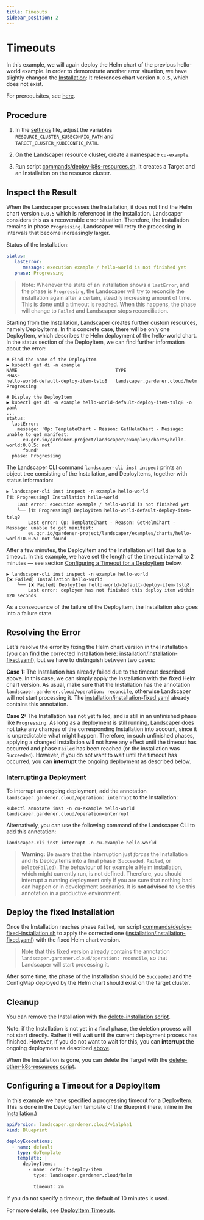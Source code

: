 ```yaml
---
title: Timeouts
sidebar_position: 2
---
```


# Timeouts

In this example, we will again deploy the Helm chart of the previous hello-world example. In order to demonstrate 
another error situation, we have slightly changed the [Installation](./installation/installation.yaml): 
It references chart version `0.0.5`, which does not exist.

For prerequisites, see [here](../../README.md).

## Procedure

1. In the [settings](commands/settings) file, adjust the variables `RESOURCE_CLUSTER_KUBECONFIG_PATH`
   and `TARGET_CLUSTER_KUBECONFIG_PATH`.

2. On the Landscaper resource cluster, create a namespace `cu-example`.

3. Run script [commands/deploy-k8s-resources.sh](commands/deploy-k8s-resources.sh).
   It creates a Target and an Installation on the resource cluster.


## Inspect the Result

When the Landscaper processes the Installation, it does not find the Helm chart version `0.0.5` which is referenced 
in the Installation. Landscaper considers this as a recoverable error situation. Therefore, the Installation remains in 
phase `Progressing`. Landscaper will retry the processing in intervals that become increasingly larger.

Status of the Installation:

```yaml
status:
   lastError:
      message: execution example / hello-world is not finished yet
   phase: Progressing
```

> Note: Whenever the state of an installation shows a `lastError`, and the phase is `Progressing`, the Landscaper will 
> try to reconcile the installation again after a certain, steadily increasing amount of time. This is done until a 
> timeout is reached. When this happens, the phase will change to `Failed` and Landscaper stops reconciliation.

Starting from the Installation, Landscaper creates further custom resources, namely DeployItems. In this concrete case, 
there will be only one DeployItem, which describes the Helm deployment of the hello-world chart. In the status section 
of the DeployItem, we can find further information about the error:

```shell
# Find the name of the DeployItem
▶ kubectl get di -n example
NAME                                    TYPE                             PHASE
hello-world-default-deploy-item-tslq8   landscaper.gardener.cloud/helm   Progressing

# Display the DeployItem
▶ kubectl get di -n example hello-world-default-deploy-item-tslq8 -o yaml
...
status:
  lastError:
    message: 'Op: TemplateChart - Reason: GetHelmChart - Message: unable to get manifest:
      eu.gcr.io/gardener-project/landscaper/examples/charts/hello-world:0.0.5: not
      found'
  phase: Progressing
```

The Landscaper CLI command `landscaper-cli inst inspect` prints an object tree consisting of the Installation, 
and DeployItems, together with status information:

```shell
▶ landscaper-cli inst inspect -n example hello-world
[🏗️ Progressing] Installation hello-world
    Last error: execution example / hello-world is not finished yet
    └── [🏗️ Progressing] DeployItem hello-world-default-deploy-item-tslq8
        Last error: Op: TemplateChart - Reason: GetHelmChart - Message: unable to get manifest: 
        eu.gcr.io/gardener-project/landscaper/examples/charts/hello-world:0.0.5: not found
```

After a few minutes, the DeployItem and the Installation will fail due to a timeout. In this example, we have set the 
length of the timeout interval to 2 minutes &mdash; see section 
[Configuring a Timeout for a DeployItem](#configuring-a-timeout-for-a-deployitem) below.

```shell
▶ landscaper-cli inst inspect -n example hello-world
[❌ Failed] Installation hello-world
    └── [❌ Failed] DeployItem hello-world-default-deploy-item-tslq8
        Last error: deployer has not finished this deploy item within 120 seconds
```

As a consequence of the failure of the DeployItem, the Installation also goes into a failure state.


## Resolving the Error

Let's resolve the error by fixing the Helm chart version in the Installation (you can find the corrected Installation 
here: [installation/installation-fixed.yaml](./installation/installation-fixed.yaml)), but we have to distinguish 
between two cases:

**Case 1:** The Installation has already failed due to the timeout described above. In this case, we can simply apply 
the Installation with the fixed Helm chart version. As usual, make sure that the Installation has the 
annotation `landscaper.gardener.cloud/operation: reconcile`, otherwise Landscaper will not start processing it. 
The [installation/installation-fixed.yaml](./installation/installation-fixed.yaml) already contains this annotation.

**Case 2:** The Installation has not yet failed, and is still in an unfinished phase like `Progressing`. 
As long as a deployment is still running, Landscaper does not take any changes of the corresponding Installation into 
account, since it is unpredictable what might happen. Therefore, in such unfinished phases, applying a changed 
Installation will not have any effect until the timeout has occurred and phase `Failed` has been reached 
(or the installation was `Succeeded`). However, if you do not want to wait until the timeout has occurred, 
you can **interrupt** the ongoing deployment as described below.

### Interrupting a Deployment

To interrupt an ongoing deployment, add the annotation `landscaper.gardener.cloud/operation: interrupt` to the 
Installation:

```shell
kubectl annotate inst -n cu-example hello-world landscaper.gardener.cloud/operation=interrupt
```

Alternatively, you can use the following command of the Landscaper CLI to add this annotation:

```shell
landscaper-cli inst interrupt -n cu-example hello-world
```

> **Warning:** Be aware that the interruption just _forces_ the Installation and its DeployItems into a final phase 
> (`Succeeded`, `Failed`, or `DeleteFailed`). The behaviour of for example a Helm installation, which might currently 
> run, is not defined. Therefore, you should interrupt a running deployment only if you are sure that nothing bad can 
> happen or in development scenarios. It is **not advised** to use this annotation in a productive environment.

## Deploy the fixed Installation

Once the Installation reaches phase `Failed`, run script 
[commands/deploy-fixed-installation.sh](commands/deploy-fixed-installation.sh)
to apply the corrected one ([installation/installation-fixed.yaml](./installation/installation-fixed.yaml)) 
with the fixed Helm chart version.

> Note that this fixed version already contains the annotation `landscaper.gardener.cloud/operation: reconcile`, 
> so that Landscaper will start processing it.

After some time, the phase of the Installation should be `Succeeded` and the ConfigMap deployed by the Helm chart should 
exist on the target cluster.


## Cleanup

You can remove the Installation with the
[delete-installation script](commands/delete-installation.sh).

Note: if the Installation is not yet in a final phase, the deletion process will not start directly. 
Rather it will wait until the current deployment process has finished. However, if you do not want
to wait for this, you can **interrupt** the ongoing deployment as described [above](#interrupting-a-deployment).

When the Installation is gone, you can delete the Target with the
[delete-other-k8s-resources script](commands/delete-other-k8s-resources.sh).


## Configuring a Timeout for a DeployItem

In this example we have specified a progressing timeout for a DeployItem. This is done in the DeployItem template of the 
Blueprint (here, inline in the [Installation](./installation/installation.yaml).)

```yaml
apiVersion: landscaper.gardener.cloud/v1alpha1
kind: Blueprint

deployExecutions:
  - name: default
    type: GoTemplate
    template: |
      deployItems:
        - name: default-deploy-item
          type: landscaper.gardener.cloud/helm
      
          timeout: 2m
```

If you do not specify a timeout, the default of 10 minutes is used.

For more details, see [DeployItem Timeouts](../../../usage/DeployItemTimeouts.md).
